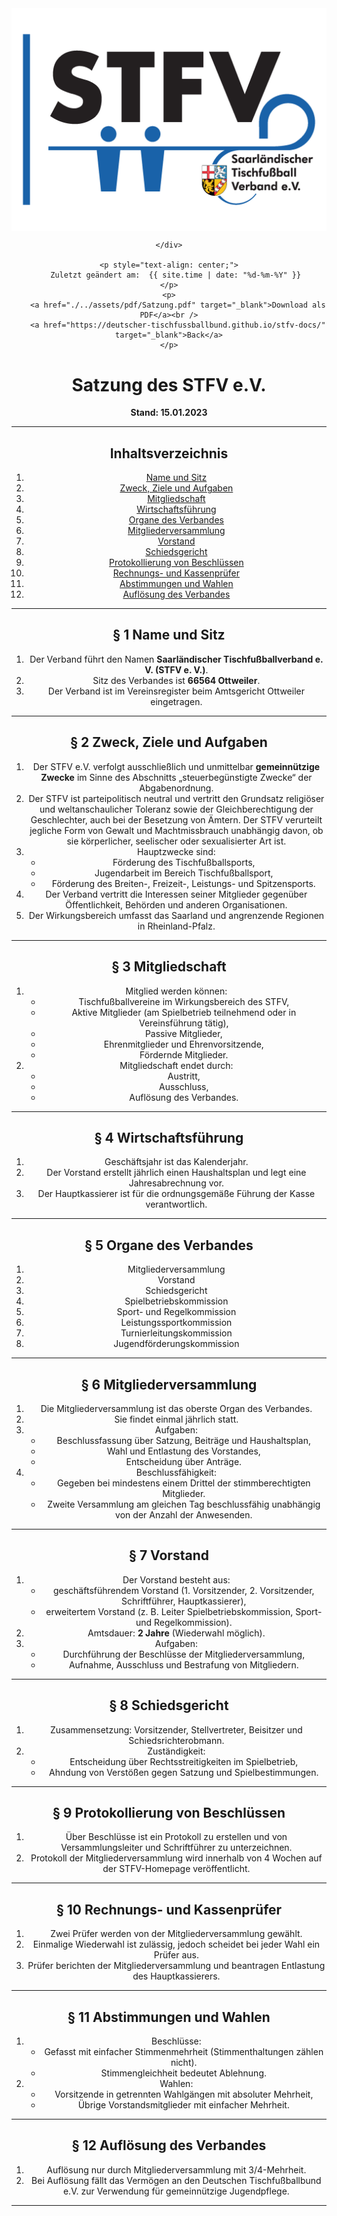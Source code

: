 <div class="html-only" style="text-align: center;">
    <div class="title" style="text-align: center;">
        <img src="images/STFV-LOGO.png" alt="STFV Logo" style="display: block; margin: 0 auto;" />
        
    </div>

    <p style="text-align: center;">
       Zuletzt geändert am:  {{ site.time | date: "%d-%m-%Y" }}
    </p>
    <p>
        <a href="./../assets/pdf/Satzung.pdf" target="_blank">Download als PDF</a><br />
        <a href="https://deutscher-tischfussballbund.github.io/stfv-docs/" target="_blank">Back</a>
    </p>
</div>

# Satzung des STFV e.V.

**Stand: 15.01.2023**

---

## Inhaltsverzeichnis

1. [Name und Sitz](#name-und-sitz)
2. [Zweck, Ziele und Aufgaben](#zweck-ziele-und-aufgaben)
3. [Mitgliedschaft](#mitgliedschaft)
4. [Wirtschaftsführung](#wirtschaftsführung)
5. [Organe des Verbandes](#organe-des-verbandes)
6. [Mitgliederversammlung](#mitgliederversammlung)
7. [Vorstand](#vorstand)
8. [Schiedsgericht](#schiedsgericht)
9. [Protokollierung von Beschlüssen](#protokollierung-von-beschlüssen)
10. [Rechnungs- und Kassenprüfer](#rechnungs--und-kassenprüfer)
11. [Abstimmungen und Wahlen](#abstimmungen-und-wahlen)
12. [Auflösung des Verbandes](#auflösung-des-verbandes)

---

## § 1 Name und Sitz

1. Der Verband führt den Namen **Saarländischer Tischfußballverband e. V. (STFV e. V.)**.
2. Sitz des Verbandes ist **66564 Ottweiler**.
3. Der Verband ist im Vereinsregister beim Amtsgericht Ottweiler eingetragen.

---

## § 2 Zweck, Ziele und Aufgaben

1. Der STFV e.V. verfolgt ausschließlich und unmittelbar **gemeinnützige Zwecke** im Sinne des Abschnitts „steuerbegünstigte Zwecke“ der Abgabenordnung.
2. Der STFV ist parteipolitisch neutral und vertritt den Grundsatz religiöser und weltanschaulicher Toleranz sowie der Gleichberechtigung der Geschlechter, auch bei der Besetzung von Ämtern. Der STFV verurteilt jegliche Form von Gewalt und Machtmissbrauch unabhängig davon, ob sie körperlicher, seelischer oder sexualisierter Art ist.
3. Hauptzwecke sind:
   - Förderung des Tischfußballsports,
   - Jugendarbeit im Bereich Tischfußballsport,
   - Förderung des Breiten-, Freizeit-, Leistungs- und Spitzensports.
4. Der Verband vertritt die Interessen seiner Mitglieder gegenüber Öffentlichkeit, Behörden und anderen Organisationen.
5. Der Wirkungsbereich umfasst das Saarland und angrenzende Regionen in Rheinland-Pfalz.

---

## § 3 Mitgliedschaft

1. Mitglied werden können:
   - Tischfußballvereine im Wirkungsbereich des STFV,
   - Aktive Mitglieder (am Spielbetrieb teilnehmend oder in Vereinsführung tätig),
   - Passive Mitglieder,
   - Ehrenmitglieder und Ehrenvorsitzende,
   - Fördernde Mitglieder.
2. Mitgliedschaft endet durch:
   - Austritt,
   - Ausschluss,
   - Auflösung des Verbandes.

---

## § 4 Wirtschaftsführung

1. Geschäftsjahr ist das Kalenderjahr.
2. Der Vorstand erstellt jährlich einen Haushaltsplan und legt eine Jahresabrechnung vor.
3. Der Hauptkassierer ist für die ordnungsgemäße Führung der Kasse verantwortlich.

---

## § 5 Organe des Verbandes

1. Mitgliederversammlung
2. Vorstand
3. Schiedsgericht
4. Spielbetriebskommission
5. Sport- und Regelkommission
6. Leistungssportkommission
7. Turnierleitungskommission
8. Jugendförderungskommission

---

## § 6 Mitgliederversammlung

1. Die Mitgliederversammlung ist das oberste Organ des Verbandes.
2. Sie findet einmal jährlich statt.
3. Aufgaben:
   - Beschlussfassung über Satzung, Beiträge und Haushaltsplan,
   - Wahl und Entlastung des Vorstandes,
   - Entscheidung über Anträge.
4. Beschlussfähigkeit:
   - Gegeben bei mindestens einem Drittel der stimmberechtigten Mitglieder.
   - Zweite Versammlung am gleichen Tag beschlussfähig unabhängig von der Anzahl der Anwesenden.

---

## § 7 Vorstand

1. Der Vorstand besteht aus:
   - geschäftsführendem Vorstand (1. Vorsitzender, 2. Vorsitzender, Schriftführer, Hauptkassierer),
   - erweitertem Vorstand (z. B. Leiter Spielbetriebskommission, Sport- und Regelkommission).
2. Amtsdauer: **2 Jahre** (Wiederwahl möglich).
3. Aufgaben:
   - Durchführung der Beschlüsse der Mitgliederversammlung,
   - Aufnahme, Ausschluss und Bestrafung von Mitgliedern.

---

## § 8 Schiedsgericht

1. Zusammensetzung: Vorsitzender, Stellvertreter, Beisitzer und Schiedsrichterobmann.
2. Zuständigkeit:
   - Entscheidung über Rechtsstreitigkeiten im Spielbetrieb,
   - Ahndung von Verstößen gegen Satzung und Spielbestimmungen.

---

## § 9 Protokollierung von Beschlüssen

1. Über Beschlüsse ist ein Protokoll zu erstellen und von Versammlungsleiter und Schriftführer zu unterzeichnen.
2. Protokoll der Mitgliederversammlung wird innerhalb von 4 Wochen auf der STFV-Homepage veröffentlicht.

---

## § 10 Rechnungs- und Kassenprüfer

1. Zwei Prüfer werden von der Mitgliederversammlung gewählt.
2. Einmalige Wiederwahl ist zulässig, jedoch scheidet bei jeder Wahl ein Prüfer aus.
3. Prüfer berichten der Mitgliederversammlung und beantragen Entlastung des Hauptkassierers.

---

## § 11 Abstimmungen und Wahlen

1. Beschlüsse:
   - Gefasst mit einfacher Stimmenmehrheit (Stimmenthaltungen zählen nicht).
   - Stimmengleichheit bedeutet Ablehnung.
2. Wahlen:
   - Vorsitzende in getrennten Wahlgängen mit absoluter Mehrheit,
   - Übrige Vorstandsmitglieder mit einfacher Mehrheit.

---

## § 12 Auflösung des Verbandes

1. Auflösung nur durch Mitgliederversammlung mit 3/4-Mehrheit.
2. Bei Auflösung fällt das Vermögen an den Deutschen Tischfußballbund e.V. zur Verwendung für gemeinnützige Jugendpflege.

---
